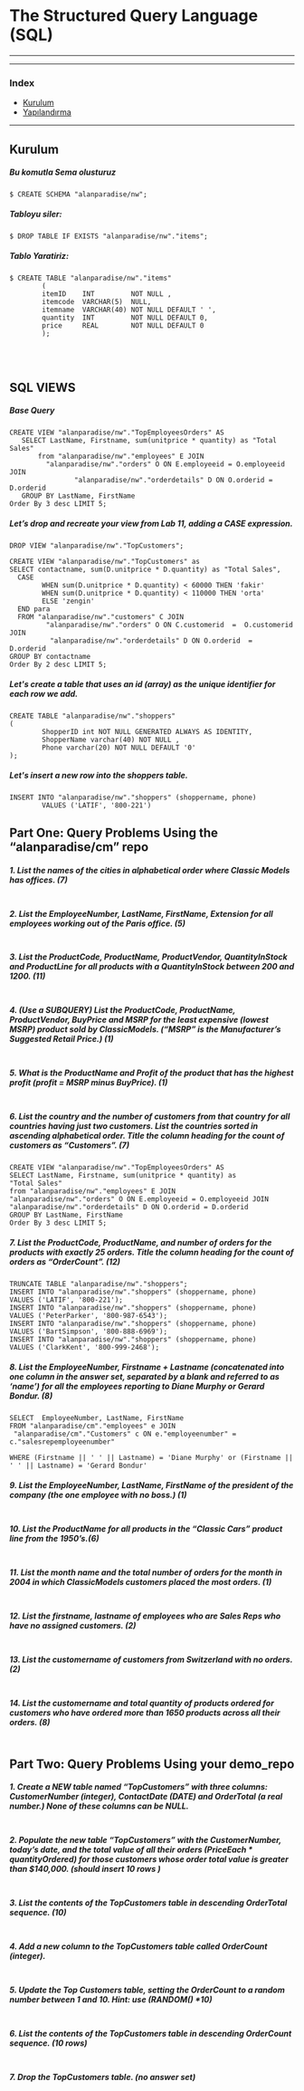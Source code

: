 # The Structured Query Language (SQL) 
<hr>
<hr>

### Index

* [Kurulum](#kurulum)
* [Yapılandırma](#yapılandırma)


<hr>

## Kurulum


##### Bu komutla Sema olusturuz
```
$ CREATE SCHEMA "alanparadise/nw";
```
##### Tabloyu siler:
```
$ DROP TABLE IF EXISTS "alanparadise/nw"."items";
```
##### Tablo Yaratiriz:
```
$ CREATE TABLE "alanparadise/nw"."items"
        (
        itemID    INT         NOT NULL ,
        itemcode  VARCHAR(5)  NULL,
        itemname  VARCHAR(40) NOT NULL DEFAULT ' ',
        quantity  INT         NOT NULL DEFAULT 0,
        price     REAL        NOT NULL DEFAULT 0
        );
```
#####
```
```
#####
```
```
## SQL VIEWS

##### Base Query
```
CREATE VIEW "alanparadise/nw"."TopEmployeesOrders" AS
   SELECT LastName, Firstname, sum(unitprice * quantity) as "Total Sales"
       from "alanparadise/nw"."employees" E JOIN
         "alanparadise/nw"."orders" O ON E.employeeid = O.employeeid JOIN
                "alanparadise/nw"."orderdetails" D ON O.orderid = D.orderid
   GROUP BY LastName, FirstName
Order By 3 desc LIMIT 5;
```
##### Let’s drop and recreate your view from Lab 11, adding a CASE expression.
```
DROP VIEW "alanparadise/nw"."TopCustomers";

CREATE VIEW "alanparadise/nw"."TopCustomers" as 
SELECT contactname, sum(D.unitprice * D.quantity) as "Total Sales",
  CASE
        WHEN sum(D.unitprice * D.quantity) < 60000 THEN 'fakir'
        WHEN sum(D.unitprice * D.quantity) < 110000 THEN 'orta'
        ELSE 'zengin'
  END para
  FROM "alanparadise/nw"."customers" C JOIN
         "alanparadise/nw"."orders" O ON C.customerid  =  O.customerid JOIN 
          "alanparadise/nw"."orderdetails" D ON O.orderid  =  D.orderid
GROUP BY contactname 
Order By 2 desc LIMIT 5;
```
##### Let's create a table that uses an id (array) as the unique identifier for each row we add.
```
CREATE TABLE "alanparadise/nw"."shoppers" 
(
        ShopperID int NOT NULL GENERATED ALWAYS AS IDENTITY,
        ShopperName varchar(40) NOT NULL ,
        Phone varchar(20) NOT NULL DEFAULT '0'
);
```
##### Let's insert a new row into the shoppers table. 
```
INSERT INTO "alanparadise/nw"."shoppers" (shoppername, phone)
        VALUES ('LATIF', '800-221')
```
## Part One: Query Problems Using the “alanparadise/cm” repo
##### 1. List  the names of the cities in alphabetical order where Classic Models has offices. (7)
```

``` 
##### 2. List the EmployeeNumber, LastName, FirstName, Extension for all employees working out of the Paris office. (5)
```

```
##### 3. List the ProductCode, ProductName, ProductVendor, QuantityInStock and ProductLine for all products with a QuantityInStock between 200 and 1200. (11) 
```

```
##### 4. (Use a SUBQUERY) List the ProductCode, ProductName, ProductVendor, BuyPrice and MSRP for the least expensive (lowest MSRP) product sold by ClassicModels. (“MSRP” is the Manufacturer’s Suggested Retail Price.)  (1)
```

```
##### 5. What is the ProductName and Profit of the product that has the highest profit (profit = MSRP minus BuyPrice). (1)
```

```
##### 6. List the country and the number of customers from that country for all countries having just two  customers.  List the countries sorted in ascending alphabetical order. Title the column heading for the count of customers as “Customers”. (7)
```
CREATE VIEW "alanparadise/nw"."TopEmployeesOrders" AS
SELECT LastName, Firstname, sum(unitprice * quantity) as
"Total Sales"
from "alanparadise/nw"."employees" E JOIN
"alanparadise/nw"."orders" O ON E.employeeid = O.employeeid JOIN
"alanparadise/nw"."orderdetails" D ON O.orderid = D.orderid
GROUP BY LastName, FirstName
Order By 3 desc LIMIT 5;
```
##### 7. List the ProductCode, ProductName, and number of orders for the products with exactly 25 orders.  Title the column heading for the count of orders as “OrderCount”.  (12)
```
TRUNCATE TABLE "alanparadise/nw"."shoppers";
INSERT INTO "alanparadise/nw"."shoppers" (shoppername, phone)
VALUES ('LATIF', '800-221');
INSERT INTO "alanparadise/nw"."shoppers" (shoppername, phone)
VALUES ('PeterParker', '800-987-6543');
INSERT INTO "alanparadise/nw"."shoppers" (shoppername, phone)
VALUES ('BartSimpson', '800-888-6969');
INSERT INTO "alanparadise/nw"."shoppers" (shoppername, phone)
VALUES ('ClarkKent', '800-999-2468');
```
##### 8. List the EmployeeNumber, Firstname + Lastname  (concatenated into one column in the answer set, separated by a blank and referred to as ‘name’) for all the employees reporting to Diane Murphy or Gerard Bondur. (8)
```
SELECT  EmployeeNumber, LastName, FirstName
FROM "alanparadise/cm"."employees" e JOIN
 "alanparadise/cm"."Customers" c ON e."employeenumber" = c."salesrepemployeenumber"
 
WHERE (Firstname || ' ' || Lastname) = 'Diane Murphy' or (Firstname || ' ' || Lastname) = 'Gerard Bondur'
```
##### 9. List the EmployeeNumber, LastName, FirstName of the president of the company (the one employee with no boss.)  (1)
```

```
##### 10. List the ProductName for all products in the “Classic Cars” product line from the 1950’s.(6)
```

```
##### 11. List the month name and the total number of orders for the month in 2004 in which ClassicModels customers placed the most orders. (1)
```

```
##### 12. List the firstname, lastname of employees who are Sales Reps who have no assigned customers.  (2)   
```

```
##### 13. List the customername of customers from Switzerland with no orders. (2)
```

```
##### 14. List the customername and total quantity of products ordered for customers who have ordered more than 1650 products across all their orders.  (8)
```

```
## Part Two: Query Problems Using your demo_repo
##### 1. Create a NEW table named “TopCustomers” with three columns: CustomerNumber (integer), ContactDate (DATE) and  OrderTotal (a real number.)  None of these columns can be NULL.
```

```
##### 2. Populate the new table “TopCustomers” with the CustomerNumber, today’s date, and the total value of all their orders (PriceEach * quantityOrdered) for those customers whose order total value is greater than $140,000. (should insert 10 rows )  
```

```
##### 3. List the contents of the TopCustomers table in descending OrderTotal sequence. (10) 
```

```
##### 4. Add a new column to the TopCustomers table called OrderCount (integer).
```

```
##### 5. Update the Top Customers table, setting the OrderCount to a random number between 1 and 10. Hint:  use (RANDOM() *10)
```

```
##### 6. List the contents of the TopCustomers table in descending OrderCount sequence. (10 rows)
```

```
##### 7. Drop the TopCustomers table. (no answer set)
```

```
